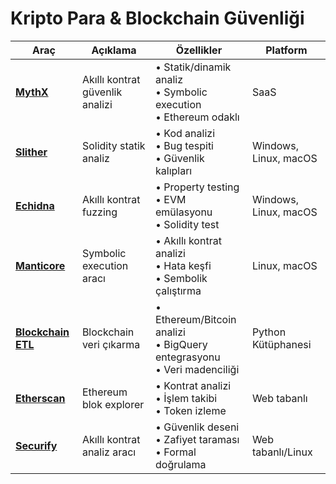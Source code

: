 # Kripto Para & Blockchain Güvenliği

| Araç | Açıklama | Özellikler | Platform |
|------|----------|------------|----------|
| [**MythX**](https://mythx.io/) | Akıllı kontrat güvenlik analizi | • Statik/dinamik analiz<br>• Symbolic execution<br>• Ethereum odaklı | SaaS |
| [**Slither**](https://github.com/crytic/slither) | Solidity statik analiz | • Kod analizi<br>• Bug tespiti<br>• Güvenlik kalıpları | Windows, Linux, macOS |
| [**Echidna**](https://github.com/crytic/echidna) | Akıllı kontrat fuzzing | • Property testing<br>• EVM emülasyonu<br>• Solidity test | Windows, Linux, macOS |
| [**Manticore**](https://github.com/trailofbits/manticore) | Symbolic execution aracı | • Akıllı kontrat analizi<br>• Hata keşfi<br>• Sembolik çalıştırma | Linux, macOS |
| [**Blockchain ETL**](https://github.com/blockchain-etl) | Blockchain veri çıkarma | • Ethereum/Bitcoin analizi<br>• BigQuery entegrasyonu<br>• Veri madenciliği | Python Kütüphanesi |
| [**Etherscan**](https://etherscan.io/) | Ethereum blok explorer | • Kontrat analizi<br>• İşlem takibi<br>• Token izleme | Web tabanlı |
| [**Securify**](https://github.com/eth-sri/securify2) | Akıllı kontrat analiz aracı | • Güvenlik deseni<br>• Zafiyet taraması<br>• Formal doğrulama | Web tabanlı/Linux |

